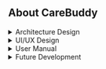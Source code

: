 ## About CareBuddy

<details>
  <br>
  <summary>Architecture Design</summary>
CareBuddy is designed with a microservices architecture, separating the frontend, backend, and data processing components to enhance scalability and maintainability. The backend is built with Node.js and Express.js, while the frontend leverages React for a dynamic user experience.

Key components include:

- **Frontend**: Built with React to provide a seamless user interface.
- **Backend**: Developed using Node.js and Express.js to handle API requests and data processing.
- **Data Storage**: Utilizes a NoDB design to enable rapid development while retaining the integrity of the application.
</details>

<details>
  <br>
  <summary>UI/UX Design</summary>
The UI/UX design focuses on intuitive navigation and accessibility, crafted using Figma for prototyping. The design incorporates principles of simplicity and user-friendliness, inspired by the aesthetics of Big Hero 6 to create an engaging interface.

Key design elements include:

- **Responsive Design**: Ensures compatibility across various mobile devices and screen sizes.
- **Interactive Elements**: Enhances user engagement through interactive components and user-centric design.
- **Consistent Branding**: Maintains a cohesive look and feel throughout the application.
</details>

<details>
  <br>
  <summary>User Manual</summary>
The user manuals provide step-by-step guides for both users and developers. These manuals cover features such as the chat interface, patient evaluation form, and managing favorites. Access the user manuals [here](#).
</details>

<details>
  <br>
  <summary>Future Development</summary>
Our future plans include:

- **Advanced AI Capabilities**: Integrating more advanced AI models for personalized health assessments and the adoption of RAG to customize the LLM responses to the user.
- **Enhanced Data Security**: Implementing advanced security measures to protect user data, such as implementing OAUTH.
- **Mobile App Development**: Refactor the code to utilize React Native, Swift, or Flutter to ensure scalable mobile architecture.
</details>
